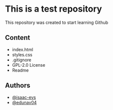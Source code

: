 
# This is a test repository

This repository was created to start learning Github




## Content

- index.html
- styles.css
- .gitignore
- GPL-2.0 License
- Readme



## Authors

- [@isaac-evs](https://www.github.com/isaac-evs)
- [@edunav04](https://www.github.com/edunav04)
